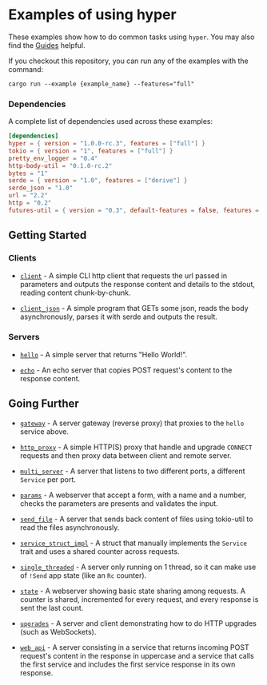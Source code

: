 # Examples of using hyper

These examples show how to do common tasks using `hyper`. You may also find the [Guides](https://hyper.rs/guides/1/) helpful.

If you checkout this repository, you can run any of the examples with the command:

 `cargo run --example {example_name} --features="full"`

### Dependencies

A complete list of dependencies used across these examples:

```toml
[dependencies]
hyper = { version = "1.0.0-rc.3", features = ["full"] }
tokio = { version = "1", features = ["full"] }
pretty_env_logger = "0.4"
http-body-util = "0.1.0-rc.2"
bytes = "1"
serde = { version = "1.0", features = ["derive"] }
serde_json = "1.0"
url = "2.2"
http = "0.2"
futures-util = { version = "0.3", default-features = false, features = ["alloc"] }
```

## Getting Started

### Clients

* [`client`](client.rs) - A simple CLI http client that requests the url passed in parameters and outputs the response content and details to the stdout, reading content chunk-by-chunk.

* [`client_json`](client_json.rs) - A simple program that GETs some json, reads the body asynchronously, parses it with serde and outputs the result.

### Servers

* [`hello`](hello.rs) - A simple server that returns "Hello World!".

* [`echo`](echo.rs) - An echo server that copies POST request's content to the response content.

## Going Further

* [`gateway`](gateway.rs) - A server gateway (reverse proxy) that proxies to the `hello` service above.

* [`http_proxy`](http_proxy.rs) - A simple HTTP(S) proxy that handle and upgrade `CONNECT` requests and then proxy data between client and remote server.

* [`multi_server`](multi_server.rs) - A server that listens to two different ports, a different `Service` per port.

* [`params`](params.rs) - A webserver that accept a form, with a name and a number, checks the parameters are presents and validates the input.

* [`send_file`](send_file.rs) - A server that sends back content of files using tokio-util to read the files asynchronously.

* [`service_struct_impl`](service_struct_impl.rs) - A struct that manually implements the `Service` trait and uses a shared counter across requests.

* [`single_threaded`](single_threaded.rs) - A server only running on 1 thread, so it can make use of `!Send` app state (like an `Rc` counter).

* [`state`](state.rs) - A webserver showing basic state sharing among requests. A counter is shared, incremented for every request, and every response is sent the last count.

* [`upgrades`](upgrades.rs) - A server and client demonstrating how to do HTTP upgrades (such as WebSockets).

* [`web_api`](web_api.rs) - A server consisting in a service that returns incoming POST request's content in the response in uppercase and a service that calls the first service and includes the first service response in its own response.
